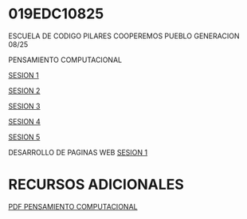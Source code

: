 # 019EDC10825
ESCUELA DE CODIGO PILARES COOPEREMOS PUEBLO GENERACION 08/25

PENSAMIENTO COMPUTACIONAL

[SESION 1](https://www.canva.com/design/DAGwuwXo4rY/2iJ1VBzc_oW0XtyV8wmUQg/edit)
 
[SESION 2](https://www.canva.com/design/DAGwu7LUqzg/aCgV2m9FR0LgpSBnIjNzRw/edit)

[SESION 3](https://www.canva.com/design/DAGwu00i5uo/1hQy6Aj2_KgsQjkBlrmP4A/edit)

[SESION 4](https://www.canva.com/design/DAGwu4sEaOk/yJATYyAeKbcWxAB_lDMMbw/edit)

[SESION 5](https://www.canva.com/design/DAGxHwNrCBA/QSKK3DzWRE982IP6CsPhRw/edit?utm_content=DAGxHwNrCBA&utm_campaign=designshare&utm_medium=link2&utm_source=sharebutton)

DESARROLLO DE PAGINAS WEB
[SESION 1]([https://www.canva.com/design/DAGwuwXo4rY/2iJ1VBzc_oW0XtyV8wmUQg/edit](https://www.canva.com/design/DAGz10hg84w/z4tue0oLJU6oc32VRMofDg/edit?utm_content=DAGz10hg84w&utm_campaign=designshare&utm_medium=link2&utm_source=sharebutton))

# RECURSOS ADICIONALES
[PDF PENSAMIENTO COMPUTACIONAL](https://www.canva.com/design/DAGxHy48yEE/yIRXH6x2VaiqH51FT3hnmA/edit?utm_content=DAGxHy48yEE&utm_campaign=designshare&utm_medium=link2&utm_source=sharebutton)
